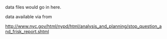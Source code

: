 data files would go in here.

data available via from

http://www.nyc.gov/html/nypd/html/analysis_and_planning/stop_question_and_frisk_report.shtml